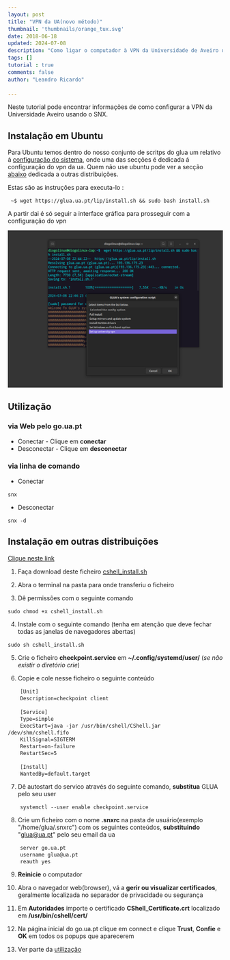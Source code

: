 ```yaml
---
layout: post
title: "VPN da UA(novo método)"
thumbnail: 'thumbnails/orange_tux.svg'
date: 2018-06-18
updated: 2024-07-08
description: "Como ligar o computador à VPN da Universidade de Aveiro usando SNX"
tags: []
tutorial : true
comments: false
author: "Leandro Ricardo"
 
---
```


Neste tutorial pode encontrar informações de como configurar a VPN da Universidade Aveiro usando o SNX.

 
## Instalação em Ubuntu
Para Ubuntu temos dentro do nosso conjunto de scritps do glua um relativo á [configuração do sistema]( https://raw.githubusercontent.com/GLUA-UA/glua-scripts/main/glua-system-config-script/glua-system-config-script.sh ), onde uma das secções é dedicada á configuração do vpn da ua.
Quem não use ubuntu pode ver a secção [abaixo](#outras-distribuições) dedicada a outras distribuições.

Estas são as instruções para executa-lo :

```shell
 ~$ wget https://glua.ua.pt/lip/install.sh && sudo bash install.sh 
```

A partir dai é só seguir a interface gráfica para prosseguir com a configuração do vpn

![gui](glua-config-script.png)


## Utilização 
### via Web pelo go.ua.pt
* Conectar - Clique em **conectar**
* Desconectar - Clique em **desconectar**

### via linha de comando
* Conectar
~~~ shell
snx
~~~
* Desconectar
~~~ shell
snx -d
~~~


## Instalação em outras distribuições
[Clique neste link](https://supportcenter.checkpoint.com/supportcenter/portal?eventSubmit_doGoviewsolutiondetails=&solutionid=sk119772)

1. Faça download deste ficheiro [cshell_install.sh](https://go.ua.pt/sslvpn/SNX/INSTALL/cshell_install.sh)

2. Abra o terminal na pasta para onde transferiu o ficheiro

3. Dê permissões com o seguinte comando
~~~ shell
sudo chmod +x cshell_install.sh
~~~

4. Instale com o seguinte comando (tenha em atenção que deve fechar todas as janelas de navegadores abertas)
~~~ shell
sudo sh cshell_install.sh
~~~

5. Crie o ficheiro **checkpoint.service** em **~/.config/systemd/user/** (*se não existir o diretório crie*)

6. Copie e cole nesse ficheiro o seguinte conteúdo
~~~
    [Unit]
    Description=checkpoint client

    [Service]
    Type=simple
    ExecStart=java -jar /usr/bin/cshell/CShell.jar /dev/shm/cshell.fifo
    KillSignal=SIGTERM
    Restart=on-failure
    RestartSec=5

    [Install]
    WantedBy=default.target
~~~

7. Dê autostart do servico através do seguinte comando, **substitua** GLUA pelo seu user
~~~ shell
    systemctl --user enable checkpoint.service
~~~

8. Crie um ficheiro com o nome **.snxrc** na pasta de usuário(exemplo "/home/glua/.snxrc") com os seguintes conteúdos, **substituindo** "glua@ua.pt" pelo seu email da ua
~~~
    server go.ua.pt
    username glua@ua.pt
    reauth yes
~~~


9. **Reinicie** o computador

10. Abra o navegador web(browser), vá a **gerir ou visualizar certificados**, geralmente localizada no separador de privacidade ou segurança

11. Em **Autoridades** importe o certificado **CShell_Certificate.crt** localizado em **/usr/bin/cshell/cert/**

12. Na página inicial do go.ua.pt clique em connect e clique **Trust**, **Confie** e **OK** em todos os popups que aparecerem

13. Ver parte da [utilização](#utilização)

